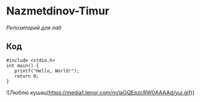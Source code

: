 # Nazmetdinov-Timur
_Репозиторий для лаб_
## Код
```
#include <stdio.h>
int main() {
   printf("Hello, World!");
   return 0;
}
```
![Люблю кушац(https://media1.tenor.com/m/iaGQEpzcRW0AAAAd/yui.gif)]
